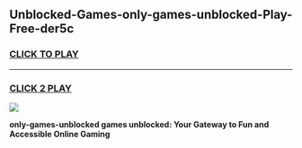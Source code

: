 
## Unblocked-Games-only-games-unblocked-Play-Free-der5c
<h3>
<a href="https://premium76.site?title=only-games-unblocked&ref=09A">CLICK TO PLAY</a></h3>
<hr>

<h3>
<a href="https://premium76.site?title=only-games-unblocked&ref=09A">CLICK 2 PLAY</a>
  
</h3>

<a href="https://premium76.site?title=only-games-unblocked&ref=09A"><img src="https://clearcache.store/games.png"></a>


**only-games-unblocked games unblocked: Your Gateway to Fun and Accessible Online Gaming**
